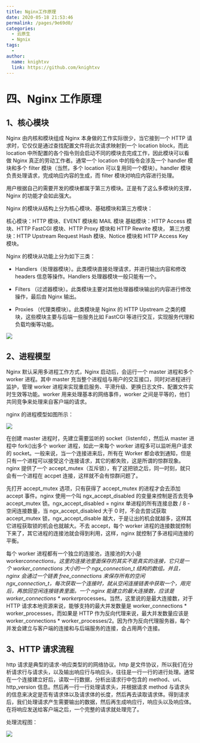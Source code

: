 ```yaml
---
title: Nginx工作原理
date: 2020-05-18 21:53:46
permalink: /pages/9e69d0/
categories:
  - 云原生
  - Ngnix
tags:
  - 
author: 
  name: knightxv
  link: https://github.com/knightxv
---
```

# 四、Nginx 工作原理

##  1、核心模块

Nginx 由内核和模块组成
Nginx 本身做的工作实际很少，当它接到一个 HTTP 请求时，它仅仅是通过查找配置文件将此次请求映射到一个 location block，而此 location 中所配置的各个指令则会启动不同的模块去完成工作，因此模块可以看做 Nginx 真正的劳动工作者。通常一个 location 中的指令会涉及一个 handler 模块和多个 filter 模块（当然，多个 location 可以复用同一个模块）。handler 模块负责处理请求，完成响应内容的生成，而 filter 模块对响应内容进行处理。

用户根据自己的需要开发的模块都属于第三方模块。正是有了这么多模块的支撑，Nginx 的功能才会如此强大。

Nginx 的模块从结构上分为核心模块、基础模块和第三方模块：

核心模块：HTTP 模块、EVENT 模块和 MAIL 模块
基础模块：HTTP Access 模块、HTTP FastCGI 模块、HTTP Proxy 模块和 HTTP Rewrite 模块，
第三方模块：HTTP Upstream Request Hash 模块、Notice 模块和 HTTP Access Key 模块。

Nginx 的模块从功能上分为如下三类：

-   Handlers（处理器模块）。此类模块直接处理请求，并进行输出内容和修改 headers 信息等操作。Handlers 处理器模块一般只能有一个。

-   Filters （过滤器模块）。此类模块主要对其他处理器模块输出的内容进行修改操作，最后由 Nginx 输出。

-   Proxies （代理类模块）。此类模块是 Nginx 的 HTTP Upstream 之类的模块，这些模块主要与后端一些服务比如 FastCGI 等进行交互，实现服务代理和负载均衡等功能。

![](https://cdn.statically.io/gh/knightxv/image-hosting@master/20230118/2020109102838921.3g85iekodhk0.webp)

##  2、进程模型

Nginx 默认采用多进程工作方式，Nginx 启动后，会运行一个 master 进程和多个 worker 进程。其中 master 充当整个进程组与用户的交互接口，同时对进程进行监护，管理 worker 进程来实现重启服务、平滑升级、更换日志文件、配置文件实时生效等功能。worker 用来处理基本的网络事件，worker 之间是平等的，他们共同竞争来处理来自客户端的请求。

nginx 的进程模型如图所示：

![](https://cdn.statically.io/gh/knightxv/image-hosting@master/20230118/2020109102918754.4apms7p0geo0.webp)

在创建 master 进程时，先建立需要监听的 socket（listenfd），然后从 master 进程中 fork()出多个 worker 进程，如此一来每个 worker 进程多可以监听用户请求的 socket。一般来说，当一个连接进来后，所有在 Worker 都会收到通知，但是只有一个进程可以接受这个连接请求，其它的都失败，这是所谓的惊群现象。nginx 提供了一个 accept_mutex（互斥锁），有了这把锁之后，同一时刻，就只会有一个进程在 accpet 连接，这样就不会有惊群问题了。

先打开 accept_mutex 选项，只有获得了 accept_mutex 的进程才会去添加 accept 事件。nginx 使用一个叫 ngx_accept_disabled 的变量来控制是否去竞争 accept_mutex 锁。ngx_accept_disabled = nginx 单进程的所有连接总数 / 8 -空闲连接数量，当 ngx_accept_disabled 大于 0 时，不会去尝试获取 accept_mutex 锁，ngx_accept_disable 越大，于是让出的机会就越多，这样其它进程获取锁的机会也就越大。不去 accept，每个 worker 进程的连接数就控制下来了，其它进程的连接池就会得到利用，这样，nginx 就控制了多进程间连接的平衡。

每个 worker 进程都有一个独立的连接池，连接池的大小是 worker*connections。这里的连接池里面保存的其实不是真实的连接，它只是一个 worker_connections 大小的一个 ngx_connection_t 结构的数组。并且，nginx 会通过一个链表 free_connections 来保存所有的空闲 ngx_connection_t，每次获取一个连接时，就从空闲连接链表中获取一个，用完后，再放回空闲连接链表里面。一个 nginx 能建立的最大连接数，应该是 worker_connections * worker*processes。当然，这里说的是最大连接数，对于 HTTP 请求本地资源来说，能够支持的最大并发数量是 worker_connections * worker_processes，而如果是 HTTP 作为反向代理来说，最大并发数量应该是 worker_connections \* worker_processes/2。因为作为反向代理服务器，每个并发会建立与客户端的连接和与后端服务的连接，会占用两个连接。

##  3、HTTP 请求流程

http 请求是典型的请求-响应类型的的网络协议。http 是文件协议，所以我们在分析请求行与请求头，以及输出响应行与响应头，往往是一行一行的进行处理。通常在一个连接建立好后，读取一行数据，分析出请求行中包含的 method、uri、http_version 信息。然后再一行一行处理请求头，并根据请求 method 与请求头的信息来决定是否有请求体以及请求体的长度，然后再去读取请求体。得到请求后，我们处理请求产生需要输出的数据，然后再生成响应行，响应头以及响应体。在将响应发送给客户端之后，一个完整的请求就处理完了。

处理流程图：

![](https://cdn.statically.io/gh/knightxv/image-hosting@master/20230118/2020109103019275.rsibymy7f3k.webp)
